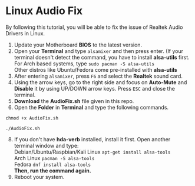 # Linux Audio Fix
By following this tutorial, you will be able to fix the issue of Realtek Audio Drivers in Linux.
1. Update your Motherboard **BIOS** to the latest version.
2. Open your **Terminal** and type `alsamixer` and then press enter. (If your terminal doesn't detect the command, you have to install **alsa-utils** first.
For Arch based systems, type `sudo pacman -S alsa-utils`   
Other distros like Ubuntu/Fedora come pre-installed with **alsa-utils**
3. After entering `alsamixer`, press `F6` and select the **Realtek** sound card.
4. Using the arrow keys, go to the right side and focus on **Auto-Mute** and **Disable** it by using UP/DOWN arrow keys. Press `ESC` and close the terminal.
5. **Download** the **AudioFix.sh** file given in this repo.
6. Open the **Folder** in **Terminal** and type the following commands.
```
chmod +x AudioFix.sh
```
```  
./AudioFix.sh
```
8. If you don't have **hda-verb** installed, install it first. Open another terminal window and type:   
Debian/Ubuntu/Raspbian/Kali Linux `apt-get install alsa-tools`   
Arch Linux `pacman -S alsa-tools`   
Fedora `dnf install alsa-tools`   
**Then, run the command again.**
9. Reboot your system.
